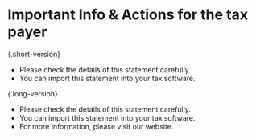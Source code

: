 # Important Info & Actions for the tax payer
{.short-version}
- Please check the details of this statement carefully.
- You can import this statement into your tax software.

{.long-version}
- Please check the details of this statement carefully.
- You can import this statement into your tax software.
- For more information, please visit our website.
